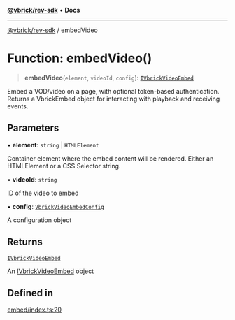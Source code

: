 [**@vbrick/rev-sdk**](../README.md) • **Docs**

***

[@vbrick/rev-sdk](../README.md) / embedVideo

# Function: embedVideo()

> **embedVideo**(`element`, `videoId`, `config`): [`IVbrickVideoEmbed`](../interfaces/IVbrickVideoEmbed.md)

Embed a VOD/video on a page, with optional token-based authentication. Returns a VbrickEmbed object for interacting with playback and receiving events.

## Parameters

• **element**: `string` \| `HTMLElement`

Container element where the embed content will be rendered. Either an HTMLElement or a CSS Selector string.

• **videoId**: `string`

ID of the video to embed

• **config**: [`VbrickVideoEmbedConfig`](../interfaces/VbrickVideoEmbedConfig.md)

A configuration object

## Returns

[`IVbrickVideoEmbed`](../interfaces/IVbrickVideoEmbed.md)

An [IVbrickVideoEmbed](../interfaces/IVbrickVideoEmbed.md) object

## Defined in

[embed/index.ts:20](https://github.com/vbrick/rev-sdk-js/blob/main/src/embed/index.ts#L20)
